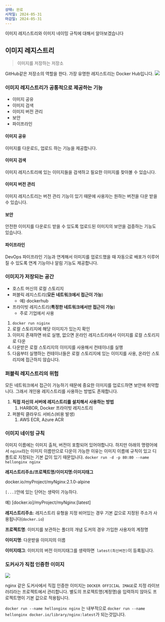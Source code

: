 ```yaml
---
상태: 완료
시작일: 2024-05-31
마감일: 2024-05-31
---
```

이미지 레지스트리와 이미지 네이밍 규칙에 대해서 알아보겠습니다

## 이미지 레지스트리
> 이미지를 저장하는 저장소

GitHub같은 저장소의 역할을 한다. 가장 유명한 레지스트리는 Docker Hub입니다.
![](https://i.imgur.com/MgXi1Ow.png)
### 이미지 레지스트리가 공통적으로 제공하는 기능
- 이미지 공유
- 이미지 검색
- 이미지 버전 관리
- 보안
- 파이프라인
#### 이미지 공유
이미지를 다운로드, 업로드 하는 기능을 제공합니다.
#### 이미지 검색
이미지 레지스트리에 있는 이미지들을 검색하고 필요한 이미지를 찾아볼 수 있습니다.
#### 이미지 버전 관리
이미지 레지스트리는 버전 관리 기능이 있기 때문에 사용자는 원하는 버전을 다운 받을 수 있습니다.
#### 보안
안전한 이미지를 다운로드 받을 수 있도록 업로드된 이미지의 보안을 검증하는 기능도 있습니다.
#### 파이프라인
DevOps 파이프라인 기능과 연계해서 이미지를 업로드했을 때 자동으로 배포가 이루어질 수 있도록 연계 기능이나 알림 기능도 제공합니다.

### 이미지가 저장되는 공간
- 호스트 머신의 로컬 스토리지
- 퍼블릭 레지스트리(**모든 네트워크에서 접근이 가능**)
	- 예) dockerhub
- 프라이빗 레지스트리(**특정한 네트워크에서만 접근이 가능**)
	- 주로 기업에서 사용


1. `docker run niginx` 
2. 로컬 스토리지에 해당 이미지가 있는지 확인 
3. 이미지 존재하면 바로 실행, 없으면 온라인 레지스트리에서 이미지를 로컬 스토리지로 다운
4. 다운받은 로컬 스토리지의 이미지를 사용해서 컨테이너를 실행
5. 다음부터 실행하는 컨테이너들은 로컬 스토리지에 있는 이미지를 사용, 온라인 스토리지에 접근하지 않습니다.

### 퍼블릭 레지스트리의 위험
모든 네트워크에서 접근이 가능하기 때문에 중요한 이미지를 업로드하면 보안에 취약합니다.
그래서 개인용 레지스트리를 사용하는 방법도 존재합니다.
1. **직접 자신의 서버에 레지스트리를 설치해서 사용하는 방법**
	1. HARBOR, Docker 프라이빗 레지스트리
2. 퍼블릭 클라우드 서비스(비용 발생)
	1. AWS ECR, Azure ACR

### 이미지 네이밍 규칙
이미지 이름에는 이미지 출처, 버전이 포함되어 있어야합니다.
하지만 아래의 명령어에서 `nginx`라는 이미지 이름만으로 다운이 가능한 이유는
이미지 이름에 규칙이 있고 디폴트로 지정되는 기본 값이 있기 때문입니다.
`docker run -d -p 80:80 --name hellonginx nginx`

**레지스트리주소/프로젝트명/이미지명:이미지태그**

docker.io/myProject/myNginx:2.1.0-alpine

`[...]`안에 있는 단어는 생략이 가능하다. 

예) [docker.io]/myProject/myNginx:[latest]

**레지스트리주소**: 레지스트리 유형을 지정
비어있는 경우 기본 값으로 지정된 주소가 사용됩니다(`docker.io`)

**프로젝트명**: 이미지를 보관하는 폴더의 개념
도커의 경우 가입한 사용자의 계정명

**이미지명**: 다운받을 이미지의 이름

**이미지태그**: 이미지의 버전
이미지태그를 생략하면` latest(최신버전)`이 등록됩니다.

### 도커사가 직접 인증한 이미지
![](https://i.imgur.com/sbLYYhx.png)

nginx 같은 도커사에서 직접 인증한 이미지는 `DOCKER OFFICIAL IMAGE`로 지정
라이브러리라는 프로젝트에서 관리합니다. 별도의 프로젝트명(계정명)을 입력하지 않아도 프로젝트명이 기본 값으로 적용됩니다.

`docker run --name hellonginx nginx` 는 내부적으로
`docker run --name hellonginx docker.io/library/nginx:latest`가 되는것입니다.